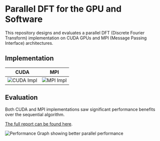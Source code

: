 # Parallel DFT for the GPU and Software

This repository designs and evaluates a parallel DFT (Discrete Fourier Transform) implementation on CUDA GPUs and MPI (Message Passing Interface) architectures.

## Implementation
| CUDA  | MPI |
| ------------- | ------------- |
| ![CUDA Impl](https://raw.githubusercontent.com/bendl/soft354/master/report/img/cuda_impl1.jpg) | ![MPI Impl](https://raw.githubusercontent.com/bendl/soft354/master/report/img/mpi_impl1.jpg) |

## Evaluation
Both CUDA and MPI implementations saw significant performance benefits over the sequential algorithm.

[The full report can be found here](https://github.com/bendl/soft354/blob/master/report/SOFT354%20-%20Ben%20Lancaster%2010424877.pdf).

![Performance Graph showing better parallel performance](https://raw.githubusercontent.com/bendl/soft354/master/report/img/seq_vs_par.JPG)
